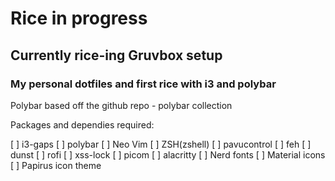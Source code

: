 # Rice in progress

## Currently rice-ing Gruvbox setup

### My personal dotfiles and first rice with i3 and polybar

Polybar based off the github repo - polybar collection

Packages and dependies required:

[ ] i3-gaps
[ ] polybar
[ ] Neo Vim
[ ] ZSH(zshell)
[ ] pavucontrol
[ ] feh
[ ] dunst
[ ] rofi
[ ] xss-lock
[ ] picom
[ ] alacritty
[ ] Nerd fonts
[ ] Material icons
[ ] Papirus icon theme
